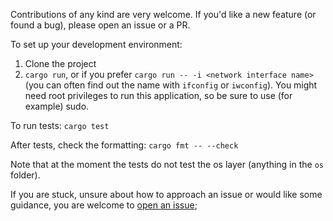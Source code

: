 Contributions of any kind are very welcome. If you'd like a new feature (or found a bug), please open an issue or a PR.

To set up your development environment:
1. Clone the project
2. `cargo run`, or if you prefer `cargo run -- -i <network interface name>` (you can often find out the name with `ifconfig` or `iwconfig`). You might need root privileges to run this application, so be sure to use (for example) sudo.

To run tests: `cargo test`

After tests, check the formatting: `cargo fmt -- --check`

Note that at the moment the tests do not test the os layer (anything in the `os` folder).

If you are stuck, unsure about how to approach an issue or would like some guidance,
you are welcome to [open an issue](https://github.com/imsnif/bandwhich/issues/new);
